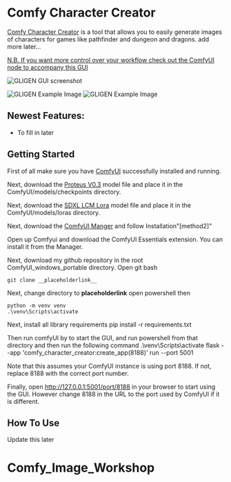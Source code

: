 # Comfy Character Creator

[Comfy Character Creator](https://gligen.github.io/) is a tool that allows you to easily generate images of characters for games like pathfinder and dungeon and dragons. add more later...

[N.B. If you want more control over your workflow check out the ComfyUI node to accompany this GUI](https://github.com/mut-ex/comfyui-gligengui-node)

![GLIGEN GUI screenshot](latest.png)

![GLIGEN Example Image](example_boxes.png)
![GLIGEN Example Image](example.png)

## Newest Features:
* To fill in later


## Getting Started

First of all make sure you have [ComfyUI](https://github.com/comfyanonymous/ComfyUI) successfully installed and running.

Next, download the [Proteus V0.3](https://huggingface.co/dataautogpt3/ProteusV0.3/resolve/main/ProteusV0.3.safetensors?download=true) model file and place it in the ComfyUI/models/checkpoints directory.

Next, download the [SDXL LCM Lora](https://huggingface.co/latent-consistency/lcm-lora-sdxl/resolve/main/pytorch_lora_weights.safetensors?download=true) model file and place it in the ComfyUI/models/loras directory.

Next, download the [ComfyUI Manger](https://github.com/ltdrdata/ComfyUI-Manager) and follow Installation"[method2]"

Open up Comfyui and download the ComfyUI Essentials extension. You can install it from the Manager.

Next, download my github repository in the root ComfyUI_windows_portable directory. Open git bash

	git clone __placeholderlink__

Next, change directory to __placeholderlink__ open powershell then

	python -m venv venv
	.\venv\Scripts\activate

Next, install all library requirements
	pip install -r requirements.txt
	
Then run comfyUI by to start the GUI, and run powershell from that directory and then run the following command
	.\venv\Scripts\activate
    flask --app 'comfy_character_creator:create_app(8188)' run --port 5001

Note that this assumes your ComfyUI instance is using port 8188. If not, replace 8188 with the correct port number.

Finally, open http://127.0.0.1:5001/port/8188 in your browser to start using the GUI. However change 8188 in the URL to the port used by ComfyUI if it is different.

## How To Use

Update this later
# Comfy_Image_Workshop
